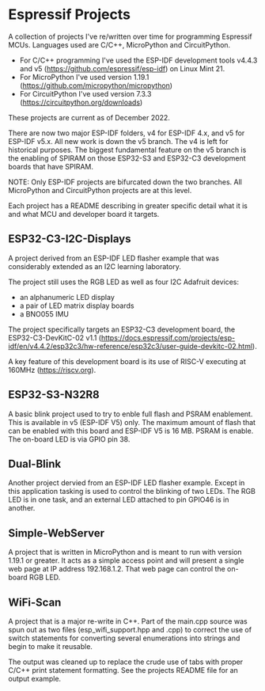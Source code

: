 # Espressif Projects
A collection of projects I've re/written over time for programming Espressif MCUs. Languages used are C/C++, MicroPython and CircuitPython.

* For C/C++ programming I've used the ESP-IDF development tools v4.4.3 and v5
(https://github.com/espressif/esp-idf) on Linux Mint 21.
* For MicroPython I've used version 1.19.1 (https://github.com/micropython/micropython)
* For CircuitPython I've used version 7.3.3 (https://circuitpython.org/downloads)

These projects are current as of December 2022.

There are now two major ESP-IDF folders, v4 for ESP-IDF 4.x, and v5 for ESP-IDF v5.x. All new work is down the v5 branch. The v4 is left for historical purposes. The biggest fundamental feature on the v5 branch is the enabling of SPIRAM on those ESP32-S3 and ESP32-C3 development boards that have SPIRAM.

NOTE: Only ESP-IDF projects are bifurcated down the two branches. All MicroPython and CircuitPython projects are at this level.

Each project has a README describing in greater specific detail what it is and what MCU and developer board it targets.
## ESP32-C3-I2C-Displays
A project derived from an ESP-IDF LED flasher example that was considerably extended as an I2C learning laboratory.

The project still uses the RGB LED as well as four I2C Adafruit devices:
* an alphanumeric LED display
* a pair of LED matrix display boards
* a BNO055 IMU

The project specifically targets an ESP32-C3 development board, the ESP32-C3-DevKitC-02 v1.1 (https://docs.espressif.com/projects/esp-idf/en/v4.4.2/esp32c3/hw-reference/esp32c3/user-guide-devkitc-02.html).

A key feature of this development board is its use of RISC-V executing at 160MHz (https://riscv.org).
## ESP32-S3-N32R8
A basic blink project used to try to enble full flash and PSRAM enablement. This is available in v5 (ESP-IDF V5) only. The maximum amount of flash that can be enabled with this board and ESP-IDF V5 is 16 MB. PSRAM is enable. The on-board LED is via GPIO pin 38.
## Dual-Blink
Another project dervied from an ESP-IDF LED flasher example. Except in this application tasking is used to control the blinking of two LEDs. The RGB LED is in one task, and an external LED attached to pin GPIO46 is in another.
## Simple-WebServer
A project that is written in MicroPython and is meant to run with version 1.19.1 or greater. It acts as a simple access point and will present a single web page at IP address 192.168.1.2. That web page can control the on-board RGB LED.
## WiFi-Scan
A project that is a major re-write in C++. Part of the main.cpp source was spun out as two files (esp_wifi_support.hpp and .cpp) to correct the use of switch statements for converting several enumerations into strings and begin to make it reusable.

The output was cleaned up to replace the crude use of tabs with proper C/C++ print  statement formatting. See the projects README file for an output example.